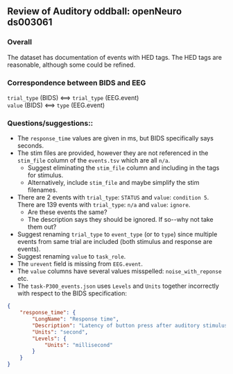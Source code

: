 ## Review of Auditory oddball: openNeuro ds003061

### Overall
The dataset has documentation of events with HED tags.
The HED tags are reasonable, although some could be refined.

### Correspondence between BIDS and EEG

`trial_type` (BIDS) <==> `trial_type` (EEG.event)   
`value` (BIDS) <==> `type` (EEG.event) 

### Questions/suggestions::

* The `response_time` values are given in ms, but BIDS specifically says seconds.
* The stim files are provided, however they are not referenced in the
`stim_file` column of the `events.tsv` which are all `n/a`.
  - Suggest eliminating the `stim_file` column and including in the tags for stimulus. 
  - Alternatively, include `stim_file` and maybe simplify the stim filenames. 
* There are 2 events with `trial_type`: `STATUS` and `value`: `condition 5`.
There are 139 events with `trial_type`: `n/a` and `value`: `ignore`.
  - Are these events the same?
  - The description says they should be ignored.  If so--why not take them out?
* Suggest renaming `trial_type` to `event_type` (or to `type`) since multiple
events from same trial are included (both stimulus and response are events).
* Suggest renaming `value` to `task_role`.
* The `urevent` field is missing from `EEG.event`.
* The `value` columns have several values misspelled: `noise_with_reponse` etc.
* The `task-P300_events.json` uses `Levels` and `Units` together incorrectly with
respect to the BIDS specification:

```json
{
    "response_time": {
        "LongName": "Response time",
        "Description": "Latency of button press after auditory stimulus",
        "Units": "second",
        "Levels": {
            "Units": "millisecond"
        }
    }
}
```




